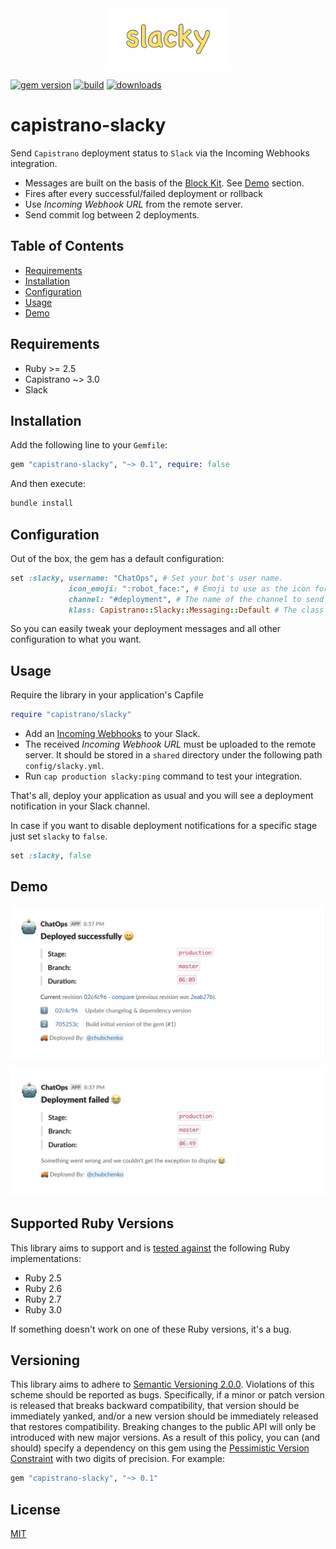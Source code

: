 <div align="center">
  <img align="center"
       height="100"
       title="capistrano-slacky logo"
       src="./assets/images/logo.svg">
</div>

[![gem version][9]][10]
[![build][1]][2]
[![downloads][11]][12]

# capistrano-slacky

Send `Capistrano` deployment status to `Slack` via the Incoming Webhooks integration.

- Messages are built on the basis of the [Block Kit][13]. See [Demo](#demo) section.
- Fires after every successful/failed deployment or rollback
- Use _Incoming Webhook URL_ from the remote server.
- Send commit log between 2 deployments.

## Table of Contents

- [Requirements](#requirements)
- [Installation](#installation)
- [Configuration](#configuration)
- [Usage](#usage)
- [Demo](#demo)

## Requirements

- Ruby >= 2.5
- Capistrano ~> 3.0
- Slack

## Installation

Add the following line to your `Gemfile`:

```ruby
gem "capistrano-slacky", "~> 0.1", require: false
```

And then execute:

```bash
bundle install
```

## Configuration

Out of the box, the gem has a default configuration:

```ruby
set :slacky, username: "ChatOps", # Set your bot's user name.
             icon_emoji: ":robot_face:", # Emoji to use as the icon for this message.
             channel: "#deployment", # The name of the channel to send a message to.
             klass: Capistrano::Slacky::Messaging::Default # The class that responsible for creating a message.
```

So you can easily tweak your deployment messages and all other configuration to what you want.

## Usage

Require the library in your application's Capfile

```ruby
require "capistrano/slacky"
```

- Add an [Incoming Webhooks][4] to your Slack.
- The received _Incoming Webhook URL_ must be uploaded to the remote server. It should be stored in a `shared` directory under the following path `config/slacky.yml`.
- Run `cap production slacky:ping` command to test your integration.

That's all, deploy your application as usual and you will see a deployment notification in your Slack channel.

In case if you want to disable deployment notifications for a specific stage just set `slacky` to `false`.

```ruby
set :slacky, false
```

## Demo

![Deployed successfully][5]

![Reverted successfully][6]

## Supported Ruby Versions

This library aims to support and is [tested against][2] the following Ruby implementations:

- Ruby 2.5
- Ruby 2.6
- Ruby 2.7
- Ruby 3.0

If something doesn't work on one of these Ruby versions, it's a bug.

## Versioning

This library aims to adhere to [Semantic Versioning 2.0.0][4]. Violations of this scheme should be reported as bugs. Specifically, if a minor or patch version is released that breaks backward compatibility, that version should be immediately yanked, and/or a new version should be immediately released that restores compatibility. Breaking changes to the public API will only be introduced with new major versions. As a result of this policy, you can (and should) specify a dependency on this gem using the [Pessimistic Version Constraint][5] with two digits of precision. For example:

```ruby
gem "capistrano-slacky", "~> 0.1"
```

## License

[MIT][3]

[1]: https://github.com/chubchenko/capistrano-slacky/actions/workflows/build.yml/badge.svg
[2]: https://github.com/chubchenko/capistrano-slacky/actions/workflows/build.yml
[3]: https://choosealicense.com/licenses/mit
[4]: https://api.slack.com/messaging/webhooks
[5]: ./assets/images/deployed_successfully.jpg
[6]: ./assets/images/deployment_failed.jpg
[7]: ./assets/images/reverted_successfully.jpg
[8]: ./assets/images/rollback_failed.jpg
[9]: https://badge.fury.io/rb/capistrano-slacky.svg
[10]: https://badge.fury.io/rb/capistrano-slacky
[11]: https://img.shields.io/gem/dt/capistrano-slacky
[12]: https://rubygems.org/gems/capistrano-slacky
[13]: https://api.slack.com/block-kit
